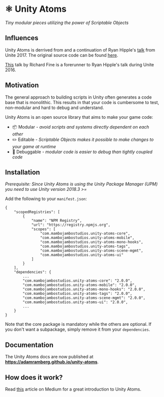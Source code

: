 # ⚛️ Unity Atoms

_Tiny modular pieces utilizing the power of Scriptable Objects_

## Influences

Unity Atoms is derrived from and a continuation of Ryan Hipple's [talk](https://www.youtube.com/watch?v=raQ3iHhE_Kk&t=2787s) from Unite 2017. The original source code can be found [here](https://github.com/roboryantron/Unite2017).

[This](https://www.youtube.com/watch?v=6vmRwLYWNRo&t=738s) talk by Richard Fine is a forerunner to Ryan Hipple's talk during Unite 2016.

## Motivation

The general approach to building scripts in Unity often generates a code base that is monolithic. This results in that your code is cumbersome to test, non-modular and hard to debug and understand.

Unity Atoms is an open source library that aims to make your game code:

-   📦 Modular _- avoid scripts and systems directly dependent on each other_
-   ✏️ Editable _- Scriptable Objects makes it possible to make changes to your game at runtime_
-   🐛 Debuggable _- modular code is easier to debug than tightly coupled code_

## Installation

_Prerequisite: Since Unity Atoms is using the Unity Package Manager (UPM) you need to use Unity version 2018.3 >=_

Add the following to your `manifest.json`:

```
{
    "scopedRegistries": [
        {
            "name": "NPM Registry",
            "url": "https://registry.npmjs.org",
            "scopes": [
                "com.mambojambostudios.unity-atoms-core",
                "com.mambojambostudios.unity-atoms-mobile",
                "com.mambojambostudios.unity-atoms-mono-hooks",
                "com.mambojambostudios.unity-atoms-tags",
                "com.mambojambostudios.unity-atoms-scene-mgmt",
                "com.mambojambostudios.unity-atoms-ui"
            ]
        }
    ],
    "dependencies": {
        ...
        "com.mambojambostudios.unity-atoms-core": "2.0.0",
        "com.mambojambostudios.unity-atoms-mobile": "2.0.0",
        "com.mambojambostudios.unity-atoms-mono-hooks": "2.0.0",
        "com.mambojambostudios.unity-atoms-tags": "2.0.0",
        "com.mambojambostudios.unity-atoms-scene-mgmt": "2.0.0",
        "com.mambojambostudios.unity-atoms-ui": "2.0.0",
        ...
    }
}
```

Note that the core package is mandatory while the others are optional. If you don't want a subpackage, simply remove it from your `dependencies`.

## Documentation

The Unity Atoms docs are now published at **https://adamramberg.github.io/unity-atoms**.

## How does it work?

Read [this](https://medium.com/@adamramberg/unity-atoms-tiny-modular-pieces-utilizing-the-power-of-scriptable-objects-e8add1b95201) article on Medium for a great introduction to Unity Atoms.
